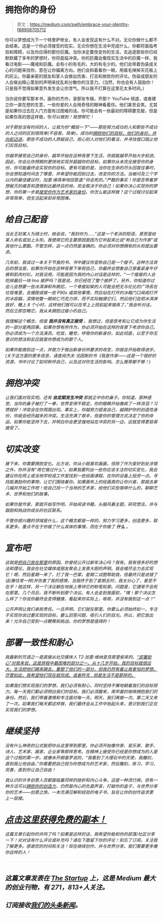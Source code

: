 # 拥抱你的身份

> 原文：<https://medium.com/swlh/embrace-your-identity-f88908705712>

你可以梦想成为下一个特里萨修女，有人会发现这有什么不对。无论你做什么都不会结束。这是一个你必须接受的现实。无论你想在生活中完成什么，你都将面临考验和障碍，以及你应得的那份巨魔。当你决定要改变你的生活，去追逐那些你已经默默藏了多年的梦想时，你将面临冲突。你的巨魔会像现实生活中的巨魔一样，我看过电影——魔戒和巨魔。会有小的有毛的，大的有毛少的。他们会带着伪装成关心的问题来找你，意在让你偏离方向。他们会斜着看你一眼，用眉毛掸掉天花板上的灰尘。你最亲密的朋友和家人会做出伤害、打击和挫败你的评论。伪装成朋友的人会做出精心策划的声明来扰乱和分散你的注意力。(当然，你也会有人鼓励你！只是我不觉得如果意外发生会让你泄气。所以我不打算在这里花太多时间。)

当你说你要写那本书，画你的杰作，录那张专辑，开那个 YouTube 频道，或者建立你一直在想的生意，一些你爱的人会用奇怪的眼神看着你。他们甚至会笑。尤其是如果你过去在入门方面有过困难的话。你可能会有一些最初的障碍要克服，但是如果你真的想这样做，你*可以做到！我想帮忙！*

*对于那些没有时间的人，让我为你“概括一下”——那些努力成功的人和那些不成功的人之间的区别很简单(不容易，简单)。成功的[拥抱他们的目标，他们的身份，并向前迈进](http://www.michaelehenson.com/blog/sustainablecreativity)。那些不成功的人质疑自己，担心别人对他们的看法，并寻找借口阻止他们实现目标。*

*你越早接受自己的身份，越早开始在这种背景下生活，你就能越早开始大步前进。因此，你会比你预期的更快地实现并超越你的目标。如果你从未完全接受你的身份，你可能最终会实现你的目标。更有可能的是，当你在生命的尽头回首往事时，你会想知道时间去了哪里，并希望你能回到过去，改变你的方法。当被问及三个字以内的最佳建议时，加里·维简单地回答道:“你会死的。”严酷的事实！你是否带着梦想破灭的痛苦和遗憾到达最终目的地，完全取决于你自己！如果你决心实现你的梦想，你的第一步是[接受你作为艺术家的身份](http://www.michaelehenson.com/blog/unashamedly-creative)。你怎么能这样做？这个过程讨论起来非常简单，但生活起来却非常困难。*

# *给自己配音*

*当女王封某人为骑士时，她会说，“我封你为……”这是一个老派的短语，意思是给某人命名或加上头衔。我使用它的主要原因是因为它听起来比说“称自己为作家”或其他什么更酷。不管怎样，这一点仍然是准确的。你必须对你想拥有的头衔提出要求。*

*几年前，我读过一本关于节食的书，书中建议你宣称自己是一个瘦子。这种方法背后的想法是，如果你开始在这种背景下审视自己，你最终会想象自己穿着紧身牛仔裤和肌肉衬衫。对我没用。可能是因为我的内心对话是这样的，“一个瘦瘦的人会吃掉最后一块 Imo 披萨吗？我是说，你已经吃了整个披萨了。另外，你知道你过会儿会想要一些冰淇淋和布朗尼。一个骨瘦如柴的人可能会把无与伦比的广场丢在垃圾堆里，去慢跑或做一些 P90x 或其他事情，然后站在打开的冰箱门口闻闻打开的冰容器，深情地瞥一眼核仁巧克力饼，而不实际触摸它们。然后他们会把冰淇淋放好，睡上 8 个小时，这样他们就可以在早上上班前起来锻炼了。”我会听对话，然后立即忽略它。我从未拥抱过瘦小的自己。*

*我理解这个概念，但是 ***我并没有真正接受*** 。我想过，但是思考和让它成为你生活的一部分是两回事。如果你想有所作为，你必须开始在这样的背景下考虑你自己。你必须成为一个方法演员。吃饭，睡觉，呼吸你的新身份，如此彻底，以至于你无意识的想法和反应就是你想成为的那个人。*

*如果你能做到这一点，并致力于做出新身份所要求的改变，你就会开始取得进步。(关于这方面的更多信息，请查阅杰夫·戈因斯的书《我是作家——这是一个很好的资源，书中讨论了如何称呼自己，以及这对你生活的影响。怎么推荐都不够！)*

# *拥抱冲突*

*让我们面对现实吧。还有 ***会定期发生冲突*** 那就正中你的鼻子。你知道，那种感觉，当你的鼻子被打了一拳，世界变得不稳定，你的眼睛开始像疯了一样流泪？习惯就好！冲突会在你周围出现。事实上，你越努力提高自己，越拥护你的创造性身份，你就会经历越多的冲突。生活充满了艰辛，但是你的管理方式决定了你的命运。如果你能坚持下去，并明白你会更坚强地站在冲突的另一边，这就变得更容易接受了。*

# *切实改变*

*接下来，你需要拥抱变化。比方说，你从小就喜欢画画，但除了作为爱好到处涉猎之外，你并没有“用它做过什么”。如果我要列出一些你应该关注的切实变化，我会建议你在网上或当地学校或工作室找到一些绘画课程。在你的设备上投资一点。寻找能激励你的事物，让它们围绕着你。如果画布上的绘画真的让你兴奋，那就去拿几幅并开始工作吧！给自己找一个当地的艺术家，给他们买些咖啡什么的，聊聊艺术、世界和他们的故事。*

*如果你是作家，那就开始写作吧。开始阅读书籍，头脑风暴主题，研究想法，并与鼓励和挑战你成长的社区联系。*

*不管你感兴趣的领域是什么，这个概念都是一样的。努力学习更多，创造更多，联系更多。重点不在于你做了什么具体的事情，而在于你做了 ***什么*** 。*

# *宣布吧*

*这就是[把自己放在那里](http://www.michaelehenson.com/blog/ice-cream-truck)的原因。你曾经公开过新年决心吗？我有。我有很多好的想法和理论，我会在社交媒体或朋友聚会上发表大胆的声明。我会竭尽全力去实现它！嗯，然后星期一来了，打了我一巴掌。星期二试图帮助我，但最终只是说错了话(像往常一样)并伤害了我的感情，当我终于到了星期五时，我太分心了，甚至不在乎！就这样，另一个决议躺在地板上等待它的粉笔轮廓。问题是，它通常不会死在那里。几个月后，我不断听到那个决议。有人会走到我面前，“嘿！那个决议怎么样了？你说你最终会变得健康，看起来你实际上，咳咳，并没有做到这一点？”*

*公开声明让我们承担责任。一旦声明，它们就在那里。你要么必须始终如一，专注于实现你说过要实现的目标，要么回答问题，吸引人们的目光。所以，把它放出来！允许自己受到一点鞭策和挑战。你的梦想是值得的！*

# *部署一致性和耐心*

*我最新的咒语之一是直接从社交媒体人 T2·加里·维纳查克那里偷来的。[“部署耐心”对我来说，这是旅程中最困难的部分之一。从十几岁开始，我的目标就很远大。生活把他们踢来踢去，重塑了他们的一部分，但我仍然有着让我害怕的梦想。尽管如此，我希望他们现在就完成。或者昨天…但是生活不是那样的。](http://www.michaelehenson.com/blog/tips-for-creatives)*

*如果我们想实现我们的梦想，我们必须有耐心，同时坚持不懈地朝着我们的目标努力。每一天我们都必须明白我们的目标。我们必须醒来，用早晨的咖啡拥抱我们的身份。然后，我们带着激情和专注面对每一天。明天，我们再做一次。第二天又来了一次。如果我们每天都这样做，我们最终会从工作中抬起头来，意识到我们正在实现我们的梦想。*

# *继续坚持*

*没有什么神奇的公式能把你从这里带到那里。你必须开始像作家、音乐家、歌手、诗人、艺术家、画家、企业家等那样思考。在精神上接受你已经是你想成为的人是这个过程的第一步。就像米开朗基罗说的，“我看到了大理石中的天使，我雕刻，直到我让他自由，”你需要把自己视为你想成为的艺术家，然后雕刻，练习，学习，完善，直到你让自己自由！*

*我认识的许多创意人员都面临着同样的挫折和内心斗争。这是一种流行病，但有一种方法可以[拥抱你的创造力](http://www.michaelehenson.com/blog/embraceyouridentity)，仍然是内心的负面声音，打破你的盒子，与世界分享你的艺术——*创意之旅*。一本充满见解和经验的电子书，旨在让你的创作追求更上一层楼。*

# *[点击这里获得免费的副本！](http://www.michaelehenson.com/opt-in)*

*这篇文章引起你的共鸣了吗？如果是这样的话，我希望你能和你的部落/社区分享一下！对对话有什么评论或补充吗？请在下面留下你的评论！别忘了订阅，关注我了解更多。感谢您的时间和关注！现在继续创作，并与世界分享。我们需要更多像你这样的人！*

*![](img/731acf26f5d44fdc58d99a6388fe935d.png)*

## *这篇文章发表在 [The Startup](https://medium.com/swlh) 上，这是 Medium 最大的创业刊物，有 271，813+人关注。*

## *订阅接收[我们的头条新闻](http://growthsupply.com/the-startup-newsletter/)。*

*![](img/731acf26f5d44fdc58d99a6388fe935d.png)*